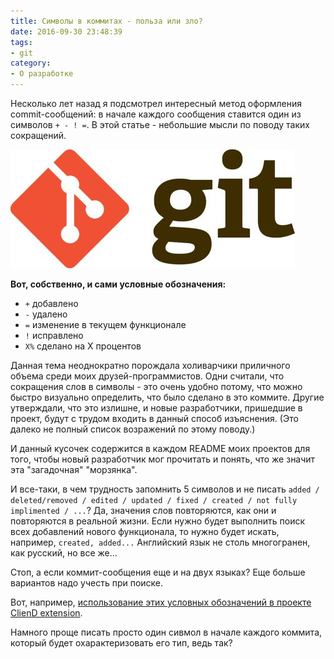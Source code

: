 ```yaml
---
title: Символы в коммитах - польза или зло?
date: 2016-09-30 23:48:39
tags:
- git
category:
- О разработке
---
```


Несколько лет назад я подсмотрел интересный метод оформления commit-сообщений: в начале каждого сообщения ставится один из символов `+ - ! =`. В этой статье - небольшие мысли по поводу таких сокращений.

<!-- more -->

![](/content/2013/07/Git-Logo-2Color.jpg)

**Вот, собственно, и сами условные обозначения:**
- `+` добавлено
- `-` удалено
- `=` изменение в текущем функционале
- `!` исправлено
- `Х%` сделано на Х процентов

Данная тема неоднократно порождала холиварчики приличного объема среди моих друзей-программистов. Одни считали, что сокращения слов в символы - это очень удобно потому, что можно быстро визуально определить, что было сделано в это коммите. Другие утверждали, что это излишне, и новые разработчики, пришедшие в проект, будут с трудом входить в данный способ изъяснения. (Это далеко не полный список возражений по этому поводу.)

И данный кусочек содержится в каждом README моих проектов для того, чтобы новый разработчик мог прочитать и понять, что же значит эта "загадочная" "морзянка". 

И все-таки, в чем трудность запомнить 5 символов и не писать `added / deleted/removed / edited / updated / fixed / created / not fully implimented / ...`? Да, значения слов повторяются, как они и повторяются в реальной жизни. Если нужно будет выполнить поиск всех добавлений нового функционала, то нужно будет искать, например, `created, added...` Английский язык не столь многогранен, как русский, но все же...

Стоп, а если коммит-сообщения еще и на двух языках? Еще больше вариантов надо учесть при поиске. 

Вот, например, [использование этих условных обозначений в проекте ClienD extension](https://github.com/ClienDDev/ClienD-ext/commits/dev). 

Намного проще писать просто один сивмол в начале каждого коммита, который будет охарактеризовать его тип, ведь так?
